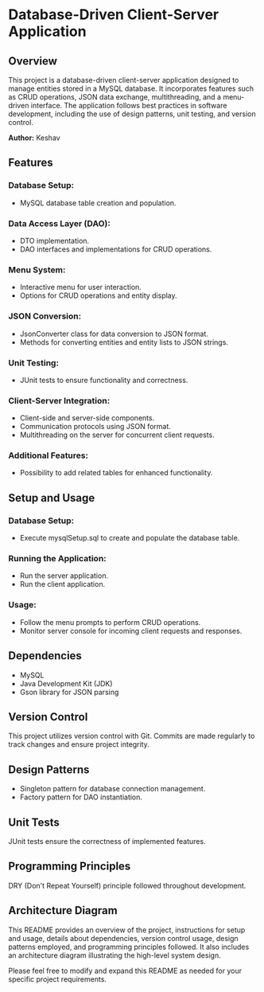 # Database-Driven Client-Server Application

## Overview
This project is a database-driven client-server application designed to manage entities stored in a MySQL database. It incorporates features such as CRUD operations, JSON data exchange, multithreading, and a menu-driven interface. The application follows best practices in software development, including the use of design patterns, unit testing, and version control.

**Author:** Keshav

## Features

### Database Setup:
- MySQL database table creation and population.

### Data Access Layer (DAO):
- DTO implementation.
- DAO interfaces and implementations for CRUD operations.

### Menu System:
- Interactive menu for user interaction.
- Options for CRUD operations and entity display.

### JSON Conversion:
- JsonConverter class for data conversion to JSON format.
- Methods for converting entities and entity lists to JSON strings.

### Unit Testing:
- JUnit tests to ensure functionality and correctness.

### Client-Server Integration:
- Client-side and server-side components.
- Communication protocols using JSON format.
- Multithreading on the server for concurrent client requests.

### Additional Features:
- Possibility to add related tables for enhanced functionality.

## Setup and Usage

### Database Setup:
- Execute mysqlSetup.sql to create and populate the database table.

### Running the Application:
- Run the server application.
- Run the client application.

### Usage:
- Follow the menu prompts to perform CRUD operations.
- Monitor server console for incoming client requests and responses.

## Dependencies
- MySQL
- Java Development Kit (JDK)
- Gson library for JSON parsing

## Version Control
This project utilizes version control with Git. Commits are made regularly to track changes and ensure project integrity.

## Design Patterns
- Singleton pattern for database connection management.
- Factory pattern for DAO instantiation.

## Unit Tests
JUnit tests ensure the correctness of implemented features.

## Programming Principles
DRY (Don't Repeat Yourself) principle followed throughout development.

## Architecture Diagram
This README provides an overview of the project, instructions for setup and usage, details about dependencies, version control usage, design patterns employed, and programming principles followed. It also includes an architecture diagram illustrating the high-level system design.

Please feel free to modify and expand this README as needed for your specific project requirements.
